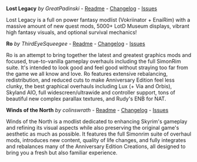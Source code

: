 **Lost Legacy** _by GreatPadinski_ - [Readme](https://github.com/Lost-Outpost/lost-legacy/blob/main/README.md) - [Changelog](https://github.com/Lost-Outpost/lost-legacy/blob/main/CHANGELOG.md) - [Issues](https://github.com/Lost-Outpost/lost-legacy/issues)

Lost Legacy is a full on power fantasy modlist (Vokriinator + EnaiRim) with a massive amount of new quest mods, 5000+ LotD Museum displays, vibrant high fantasy visuals, and optional survival mechanics!

**Ro** _by ThirdEyeSqueegee_ - [Readme](https://github.com/ThirdEyeSqueegee/Ro/blob/main/README.md) - [Changelog](https://github.com/ThirdEyeSqueegee/Ro/blob/main/CHANGELOG.md) - [Issues](https://github.com/ThirdEyeSqueegee/Ro/issues)

Ro is an attempt to bring together the latest and greatest graphics mods and focused, true-to-vanilla gameplay overhauls including the full SimonRim suite. It's intended to look good and feel good without straying too far from the game we all know and love. Ro features extensive rebalancing, redistribution, and reduced cuts to make Anniversary Edition feel less clunky, the best graphical overhauls including Lux (+ Via and Orbis), Skyland AIO, full widescreen/ultrawide and controller support, tons of beautiful new complex parallax textures, and Rudy's ENB for NAT.

**Winds of the North** _by colinswrath_ - [Readme](https://github.com/colinswrath/WindsOfTheNorth/blob/main/README.md) - [Changelog](https://github.com/colinswrath/WindsOfTheNorth/blob/main/CHANGELOG.md) - [Issues](https://github.com/colinswrath/WindsOfTheNorth/issues)

Winds of the North is a modlist dedicated to enhancing Skyrim's gameplay and refining its visual aspects while also preserving the original game's aesthetic as much as possible. It features the full Simonrim suite of overhaul mods, introduces new content, quality of life changes, and fully integrates and rebalances many of the Anniversary Edition Creations, all designed to bring you a fresh but also familiar experience.